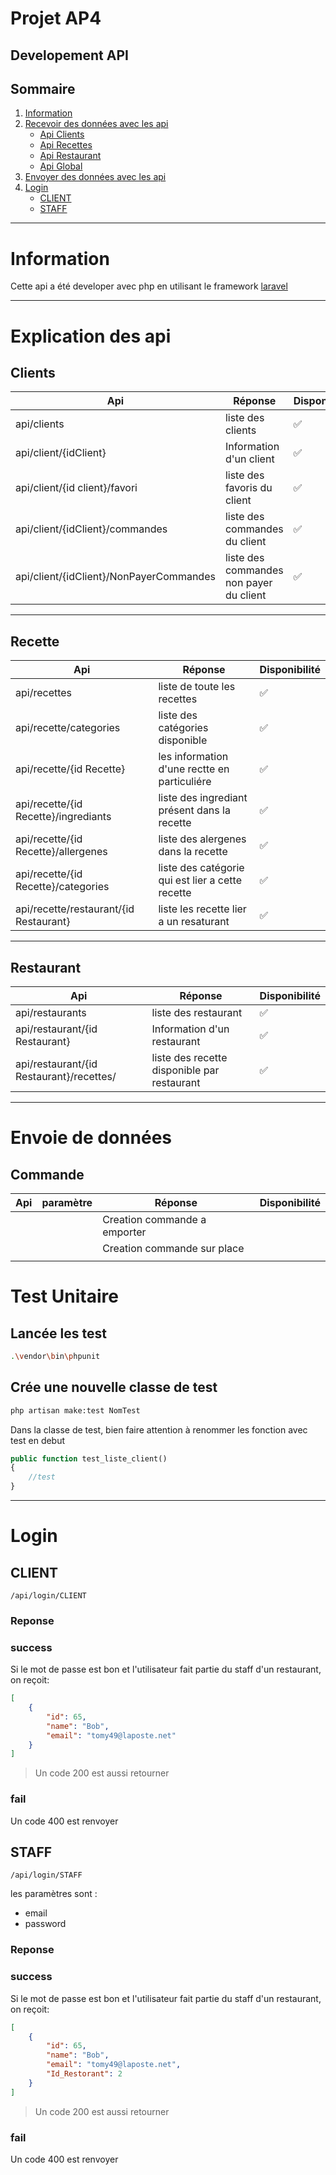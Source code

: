 <link rel="stylesheet" href="https://cdn.jsdelivr.net/npm/bootstrap-icons@1.10.3/font/bootstrap-icons.css">

# Projet AP4
## Developement API <i class="bi bi-broadcast-pin"></i>


## Sommaire
1. [Information](#information)
2. [Recevoir des données avec les api](#explication-des-api)
    - [Api Clients](#clients)
    - [Api Recettes](#recette)
    - [Api Restaurant](#restaurant)
    - [Api Global](#global)
3. [Envoyer des données avec les api](#Envoie-de-données)
4. [Login](#login)
    - [CLIENT](#client)
    - [STAFF](#staff)

---
# Information

Cette api a été developer avec php en utilisant le framework [laravel](https://laravel.com/)

---
# Explication des api
## Clients
|Api | Réponse| Disponibilité |
|---|---|---|
| api/clients | liste des clients |✅|
| api/client/{idClient}| Information d'un client|✅|
| api/client/{id client}/favori | liste des favoris du client |✅|
| api/client/{idClient}/commandes| liste des commandes du client|✅|
| api/client/{idClient}/NonPayerCommandes| liste des commandes non payer du client|✅|

---
## Recette

|Api | Réponse|Disponibilité |
|---|---|---|
| api/recettes|liste de toute les recettes|✅|
| api/recette/categories| liste des catégories disponible|✅|
| api/recette/{id Recette} | les information d'une rectte en particuliére |✅|
| api/recette/{id Recette}/ingrediants | liste des ingrediant présent dans la recette|✅|
| api/recette/{id Recette}/allergenes| liste des alergenes dans la recette|✅|
|api/recette/{id Recette}/categories|liste des catégorie qui est lier a cette recette|✅|
|api/recette/restaurant/{id Restaurant}|liste les recette lier a un resaturant|✅|


---

## Restaurant

|Api | Réponse|Disponibilité |
|---|---|---|
| api/restaurants | liste des restaurant |✅|
| api/restaurant/{id Restaurant} | Information d'un restaurant |✅|
| api/restaurant/{id Restaurant}/recettes/ | liste des recette disponible par restaurant |✅|

---
# Envoie de données

## Commande

|Api |paramètre| Réponse |Disponibilité |
|---|---|---|---|
|||Creation commande a emporter||
|||Creation commande sur place||
|||||

# Test Unitaire

## Lancée les test
```bash
.\vendor\bin\phpunit
```

## Crée une nouvelle classe de test

```bash
php artisan make:test NomTest
```

Dans la classe de test, bien faire attention à renommer les fonction avec test en debut

```php
public function test_liste_client()
{
    //test
}
```
---
# Login

## CLIENT

`/api/login/CLIENT`

### Reponse

### success
Si le mot de passe est bon et l'utilisateur fait partie du staff d'un restaurant, on reçoit:
```json
[
    {
        "id": 65,
        "name": "Bob",
        "email": "tomy49@laposte.net"
    }
]
```
> Un code 200 est aussi retourner

### fail

Un code 400 est renvoyer

## STAFF

`/api/login/STAFF`

les paramètres sont :
- email
- password

### Reponse

### success
Si le mot de passe est bon et l'utilisateur fait partie du staff d'un restaurant, on reçoit:
```json
[
    {
        "id": 65,
        "name": "Bob",
        "email": "tomy49@laposte.net",
        "Id_Restorant": 2
    }
]
```
> Un code 200 est aussi retourner

### fail

Un code 400 est renvoyer